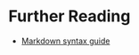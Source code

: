 # Further Reading
* [Markdown syntax guide](https://confluence.atlassian.com/bitbucketserver/markdown-syntax-guide-776639995.html)

